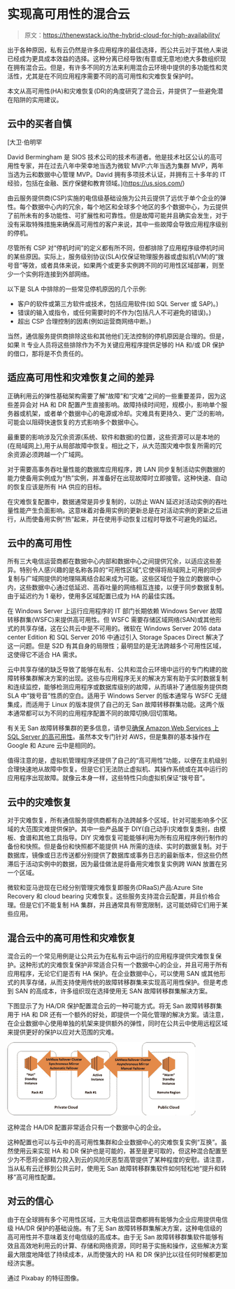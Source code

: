 # 实现高可用性的混合云

> 原文：<https://thenewstack.io/the-hybrid-cloud-for-high-availability/>

出于各种原因，私有云仍然是许多应用程序的最佳选择，而公共云对于其他人来说已经成为更具成本效益的选择。这种分离已经导致(有意或无意地)绝大多数组织现在拥有混合云。但是，有许多不同的方法来利用混合云环境中提供的多功能性和灵活性，尤其是在不同应用程序需要不同的高可用性和灾难恢复保护时。

本文从高可用性(HA)和灾难恢复(DR)的角度研究了混合云，并提供了一些避免潜在陷阱的实用建议。

## 云中的买者自慎

 [大卫·伯明罕

David Bermingham 是 SIOS 技术公司的技术布道者。他是技术社区公认的高可用性专家，并在过去八年中荣幸地当选为微软 MVP:六年当选为集群 MVP，两年当选为云和数据中心管理 MVP。David 拥有多项技术认证，并拥有三十多年的 IT 经验，包括在金融、医疗保健和教育领域。](https://us.sios.com/) 

由云服务提供商(CSP)实施的电信级基础设施为公共云提供了远优于单个企业的弹性。每个数据中心内的冗余，每个地区和全球多个地区的多个数据中心，为云提供了前所未有的多功能性、可扩展性和可靠性。但是故障可能并且确实会发生，对于没有采取特殊措施来确保高可用性的客户来说，其中一些故障会导致应用程序级别的停机。

尽管所有 CSP 对“停机时间”的定义都有所不同，但都排除了应用程序级停机时间的某些原因。实际上，服务级别协议(SLA)仅保证物理服务器或虚拟机(VM)的“拨号音”等效，或者具体来说，如果两个或更多实例跨不同的可用性区域部署，则至少一个实例将连接到外部网络。

以下是 SLA 中排除的一些常见停机原因的几个示例:

*   客户的软件或第三方软件或技术，包括应用软件(如 SQL Server 或 SAP)。)
*   错误的输入或指令，或任何需要时的不作为(包括凡人不可避免的错误)。)
*   超出 CSP 合理控制的因素(例如运营商网络中断。)

当然，通信服务提供商排除这些和其他他们无法控制的停机原因是合理的。但是，如果 It 专业人员将这些排除作为不为关键应用程序提供足够的 HA 和/或 DR 保护的借口，那将是不负责任的。

## 适应高可用性和灾难恢复之间的差异

正确利用云的弹性基础架构需要了解“故障”和“灾难”之间的一些重要差异，因为这些差异会对 HA 和 DR 配置产生直接影响。故障持续时间短，规模小，影响单个服务器或机架，或者单个数据中心的电源或冷却。灾难具有更持久、更广泛的影响，可能会以阻碍快速恢复的方式影响多个数据中心。

最重要的影响涉及冗余资源(系统、软件和数据)的位置，这些资源可以是本地的(在局域网上),用于从局部故障中恢复。相比之下，从大范围灾难中恢复所需的冗余资源必须跨越一个广域网。

对于需要高事务吞吐量性能的数据库应用程序，跨 LAN 同步复制活动实例数据的能力使备用实例成为“热”实例，并准备好在出现故障时立即接管。这种快速、自动的恢复应该是所有 HA 供应的目标。

在灾难恢复配置中，数据通常是异步复制的，以防止 WAN 延迟对活动实例的吞吐量性能产生负面影响。这意味着对备用实例的更新总是在对活动实例的更新之后进行，从而使备用实例“热”起来，并在使用手动恢复过程时导致不可避免的延迟。

## 云中的高可用性

所有三大电信运营商都在数据中心内部和数据中心之间提供冗余，以适应这些差异。特别令人感兴趣的是名称各异的“可用性区域”,它使得将局域网上可用的同步复制与广域网提供的地理隔离结合起来成为可能。这些区域位于独立的数据中心内，这些数据中心通过低延迟、高吞吐量的网络相互连接，以便于同步数据复制。由于延迟约为 1 毫秒，使用多区域配置已成为 HA 的最佳实践。

在 Windows Server 上运行应用程序的 IT 部门长期依赖 Windows Server 故障转移群集(WSFC)来提供高可用性。但 WSFC 需要存储区域网络(SAN)或其他形式的共享存储，这在公共云中是不可用的。微软在 Windows Server 2016 data center Edition 和 SQL Server 2016 中通过引入 Storage Spaces Direct 解决了这一问题。但是 S2D 有其自身的局限性；最明显的是无法跨越多个可用性区域，这使得它不适合 HA 需求。

云中共享存储的缺乏导致了能够在私有、公共和混合云环境中运行的专门构建的故障转移集群解决方案的出现。这些与应用程序无关的解决方案有助于实时数据复制和连续监控，能够检测应用程序或数据库级别的故障，从而填补了通信服务提供商 SLA 中“拨号音”性质的空白。适用于 Windows Server 的版本通常与 WSFC 无缝集成，而适用于 Linux 的版本提供了自己的无 San 故障转移群集功能。这两个版本通常都可以为不同的应用程序配置不同的故障切换/回切策略。

有关无 San 故障转移集群的更多信息，请参见[确保 Amazon Web Services 上 SQL Server 的高可用性](https://thenewstack.io/ensure-high-availability-for-sql-server-on-amazon-web-services/)。虽然本文专门针对 AWS，但是集群的基本操作在 Google 和 Azure 云中是相同的。

值得注意的是，虚拟机管理程序还提供了自己的“高可用性”功能，以便在主机级别合理快速地从故障中恢复。但是它们无法防止虚拟机、其操作系统或在其中运行的应用程序出现故障。就像云本身一样，这些特性只向虚拟机保证“拨号音”。

## 云中的灾难恢复

对于灾难恢复，所有通信服务提供商都有办法跨越多个区域，针对可能影响多个区域的大范围灾难提供保护。其中一些产品属于 DIY(自己动手)灾难恢复类别，由模板、食谱和其他工具指导。DIY 灾难恢复可能能够利用为所有应用程序例行制作的备份和快照。但是备份和快照都不能提供 HA 所需的连续、实时的数据复制。对于数据库，镜像或日志传送都分别提供了数据库或事务日志的最新版本，但这些仍然滞后于活动实例中的数据，因为最佳做法是将备用灾难恢复实例跨 WAN 放置在另一个区域。

微软和亚马逊现在已经分别管理灾难恢复即服务(DRaaS)产品:Azure Site Recovery 和 cloud bearing 灾难恢复。这些服务支持混合云配置，并且价格合理。但是它们不能复制 HA 集群，并且通常具有带宽限制，这可能妨碍它们用于某些应用。

## 混合云中的高可用性和灾难恢复

混合云的一个常见用例是让公共云为在私有云中运行的应用程序提供灾难恢复保护。这种形式的灾难恢复保护非常适合只有一个数据中心的企业，并且可用于所有应用程序，无论它们是否有 HA 保护。在企业数据中心，可以使用 SAN 或其他形式的共享存储，从而支持使用传统的故障转移群集来实现高可用性保护。但是考虑到 SAN 的高成本，许多组织现在选择使用无 SAN 故障转移群集解决方案。

下图显示了为 HA/DR 保护配置混合云的一种可能方式。将无 San 故障转移群集用于 HA 和 DR 还有一个额外的好处，即提供一个简化管理的解决方案。请注意，在企业数据中心使用单独的机架来提供额外的弹性，同时在公共云中使用远程区域来提供更好的保护以应对大范围的灾难。

![](img/d884734da8558aa2308d310f3869cca1.png)

这种混合 HA/DR 配置非常适合只有一个数据中心的企业。

这种配置也可以与云中的高可用性集群和企业数据中心的灾难恢复实例“互换”。虽然使用云来实现 HA 和 DR 保护也是可能的，甚至是更可取的，但这种混合配置至少为不愿将全部精力投入到云的风险厌恶型高管提供了某种程度的安慰。请注意，当从私有云迁移到公共云时，使用无 San 故障转移群集软件如何轻松地“提升和转移”高可用性配置。

## 对云的信心

由于在全球拥有多个可用性区域，三大电信运营商都拥有能够为企业应用提供电信级 HA/DR 保护的基础设施。有了无 San 故障转移群集解决方案，这种电信级的高可用性并不意味着支付电信级的高成本。由于无 San 故障转移群集软件能够有效且高效地利用云的计算、存储和网络资源，同时易于实施和操作，这些解决方案最大限度地降低了持续成本，从而使强大的 HA 和 DR 保护比以往任何时候都更加经济实惠。

通过 Pixabay 的特征图像。

<svg xmlns:xlink="http://www.w3.org/1999/xlink" viewBox="0 0 68 31" version="1.1"><title>Group</title> <desc>Created with Sketch.</desc></svg>